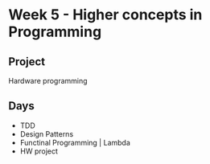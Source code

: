 # Week 5 - Higher concepts in Programming

## Project
Hardware programming

## Days
- TDD
- Design Patterns
- Functinal Programming | Lambda
- HW project
